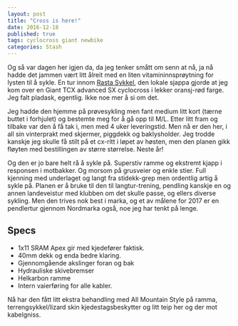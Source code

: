 ```yaml
---
layout: post
title: "Cross is here!"
date: 2016-12-18
published: true
tags: cyclocross giant newbike
categories: Stash
---
```


Og så var dagen her igjen da, da jeg tenker smått om senn at nå, ja nå hadde det jammen vært litt ålreit med en liten vitamininnsprøytning for lysten til å sykle. En tur innom [Rasta Sykkel](http://www.rastasykkel.no/), den lokale sjappa gjorde at jeg kom over en Giant TCX advanced SX cyclocross i lekker oransj-rød farge. Jeg falt pladask, egentlig. Ikke noe mer å si om det. 

Jeg hadde den hjemme på prøvesykling men fant medium litt kort (tærne buttet i forhjulet) og bestemte meg for å gå opp til M/L. Etter litt fram og tilbake var den å få tak i, men med 4 uker leveringstid. Men nå er den her, i all sin vinterprakt med skjermer, piggdekk og baklysholder. Jeg trodde kanskje jeg skulle få stilt på et cx-ritt i løpet av høsten, men den planen gikk fløyten med bestillingen av større størrelse. Neste år!

Og den er jo bare helt rå å sykle på. Superstiv ramme og ekstremt kjapp i responsen i motbakker. Og morsom på grusveier og enkle stier. Full kjenning med underlaget og langt fra stidekk-grep men ordentlig artig å sykle på. Planen er å bruke til den til langtur-trening, pendling kanskje en og annen landeveistur med klubben om det skulle passe, og ellers diverse sykling. Men den trives nok best i marka, og et av målene for 2017 er en pendlertur gjennom Nordmarka også, noe jeg har tenkt på lenge. 

## Specs

* 1x11 SRAM Apex gir med kjedefører faktisk. 
* 40mm dekk og enda bedre klaring. 
* Gjennomgående akslinger foran og bak
* Hydrauliske skivebremser
* Helkarbon ramme
* Intern vaierføring for alle kabler. 

Nå har den fått litt ekstra behandling med All Mountain Style på ramma, terrengsykkel/lizard skin kjedestagsbeskytter og litt teip her og der mot kabelgniss. 

